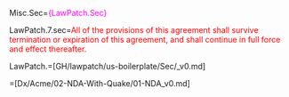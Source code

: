 Misc.Sec=<font color="magenta">{LawPatch.Sec}</font>

LawPatch.7.sec=<font color="red">All of the provisions of this agreement shall survive termination or expiration of this agreement, and shall continue in full force and effect thereafter.</font>

LawPatch.=[GH/lawpatch/us-boilerplate/Sec/_v0.md]

=[Dx/Acme/02-NDA-With-Quake/01-NDA_v0.md]